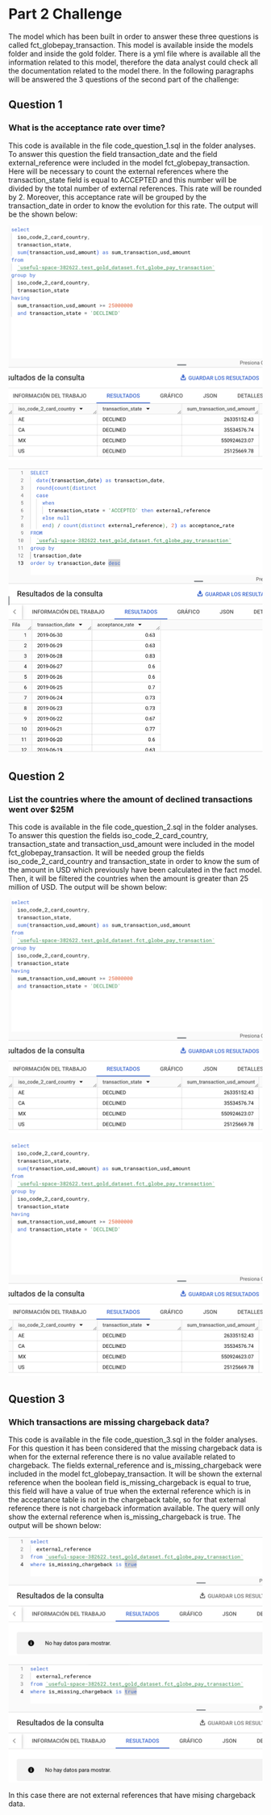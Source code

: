 # Part 2 Challenge 
The model which has been built in order to answer these three questions is called fct_globepay_transaction. This model is available inside the models folder and inside the gold folder. There is a yml file where is available all the information related to this model, therefore the data analyst could check all the documentation related to the model there. 
In the following paragraphs will be answered the 3 questions of the second part of the challenge:

## Question 1
### What is the acceptance rate over time?

This code is available in the file code_question_1.sql in the folder analyses.
To answer this question the field transaction_date and the field external_reference were included in the model fct_globepay_transaction. Here will be necessary to count the external references where the transaction_state field is equal to ACCEPTED and this number will be divided by the total number of external references. This rate will be rounded by 2. Moreover, this acceptance rate will be grouped by the transaction_date in order to know the evolution for this rate.
The output will be the shown below:

![Output question 1](https://github.com/ernestoplaza/dbt_workspace/blob/master/resources/image2.png "Output question 1")

<img title="Output question 1" src="resources/image1.png">

## Question 2
### List the countries where the amount of declined transactions went over $25M

This code is available in the file code_question_2.sql in the folder analyses.
To answer this question the fields iso_code_2_card_country, transaction_state and transaction_usd_amount were included in the model fct_globepay_transaction.
It will be needed group the fields iso_code_2_card_country and transaction_state in order to know the sum of the amount in USD which previously have been calculated in the fact model. Then, it will be filtered the countries when the amount is greater than 25 million of USD.
The output will be shown below:

![Output question 2](https://github.com/ernestoplaza/dbt_workspace/blob/master/resources/image2.png "Output question 2")

<img title="Output question 2" src="resources/image2.png">

## Question 3
### Which transactions are missing chargeback data?

This code is available in the file code_question_3.sql in the folder analyses.
For this question it has been considered that the missing chargeback data is when for the external reference there is no value available related to chargeback.
The fields external_reference and is_missing_chargeback were included in the model fct_globepay_transaction.
It will be shown the external reference when the boolean field is_missing_chargeback is equal to true, this field will have a value of true when the external reference which is in the acceptance table is not in the chargeback table, so for that external reference there is not chargeback information available.
The query will only show the external reference when is_missing_chargeback is true.
The output will be shown below:

![Output question 3](https://github.com/ernestoplaza/dbt_workspace/blob/master/resources/image3.png "Output question 3")

<img title="Output question 3" src="resources/image3.png">

In this case there are not external references that have mising chargeback data.
